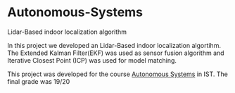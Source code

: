 # Autonomous-Systems

Lidar-Based indoor localization algorithm

In this project we developed an Lidar-Based indoor localization algortihm. The Extended Kalman Filter(EKF) was used as sensor fusion algorithm and Iterative Closest Point (ICP) was used for model matching.

This project was developed for the course [Autonomous Systems](https://fenix.tecnico.ulisboa.pt/disciplinas/SAut1077/2019-2020/1-semestre) in IST. The final grade was 19/20
